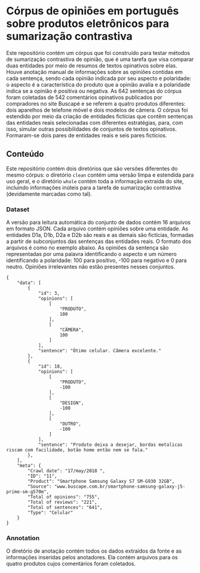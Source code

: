 # Córpus de opiniões em português sobre produtos eletrônicos para sumarização contrastiva

Este repositório contém um córpus que foi construído para testar métodos de sumarização contrastiva de opinião, que é uma tarefa que visa comparar duas entidades por meio de resumos de textos opinativos sobre elas. Houve anotação manual de informações sobre as opiniões contidas em cada sentença, sendo cada opinião indicada por seu aspecto e polaridade: o aspecto é a característica do produto que a opinião avalia e a polaridade indica se a opinião é positiva ou negativa. As 642 sentenças do córpus foram coletadas de 542 comentários opinativos publicados por compradores no site Buscapé e se referem a quatro produtos diferentes: dois aparelhos de telefone móvel e dois modelos de câmera. O córpus foi estendido por meio da criação de entidades fictícias que contêm sentenças das entidades reais selecionadas com diferentes estratégias, para, com isso, simular outras possibilidades de conjuntos de textos opinativos. Formaram-se dois pares de entidades reais e seis pares fictícios. 

## Conteúdo

Este repositório contém dois diretórios que são versões diferentes do mesmo córpus: o diretório `clean` contém uma versão limpa e estendida para uso geral, e o diretório `whole` contém toda a informação extraída do site, incluindo informações inúteis para a tarefa de sumarização contrastiva (devidamente marcadas como tal). 

### Dataset 

A versão para leitura automática do conjunto de dados contém 16 arquivos em formato JSON. Cada arquivo contém opiniões sobre uma entidade. As entidades D1a, D1b, D2a e D2b são reais e as demais são fictícias, formadas a partir de subconjuntos das sentenças das entidades reais. O formato dos arquivos é como no exemplo abaixo. As opiniões da sentença são representadas por uma palavra identificando o aspecto e um número identificando a polaridade: 100 para positivo, -100 para negativo e 0 para neutro. Opiniões irrelevantes não estão presentes nesses conjuntos.

```
{
    "data": [
        {
            "id": 3,
            "opinions": [
                [
                    "PRODUTO",
                    100
                ],
                [
                    "CÂMERA",
                    100
                ]
            ],
            "sentence": "Ótimo celular. Câmera excelente."
        },
        {
            "id": 18,
            "opinions": [
                [
                    "PRODUTO",
                    -100
                ],
                [
                    "DESIGN",
                    -100
                ],
                [
                    "OUTRO",
                    -100
                ]
            ],
            "sentence": "Produto deixa a desejar, bordas metalicas riscam com facilidade, botão home então nem se fala."
        },
    ],
    "meta": {
        "Crawl date": "17/may/2018 ",
        "ID": "11",
        "Product": "Smartphone Samsung Galaxy S7 SM-G930 32GB",
        "Source": "www.buscape.com.br/smartphone-samsung-galaxy-j5-prime-sm-g570m",
        "Total of opinions": "755",
        "Total of reviews": "221",
        "Total of sentences": "641",
        "Type": "Celular"
    }
}
```


### Annotation

O diretório de anotação contém todos os dados extraídos da fonte e as informações inseridas pelos anotadores. Ela contém arquivos para os quatro produtos cujos comentários foram coletados.


